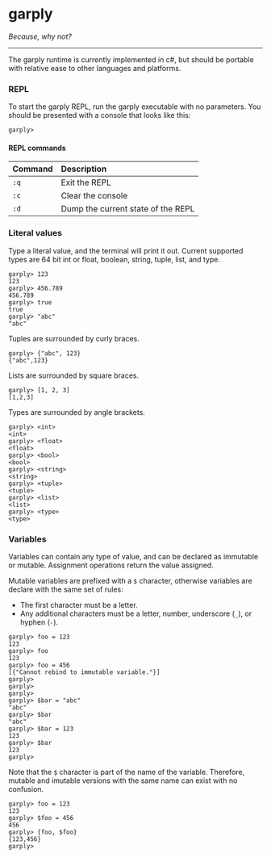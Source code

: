 # garply

_Because, why not?_

------------------------------------------------------------

The garply runtime is currently implemented in c#, but should be portable with relative ease to other languages and platforms.

### REPL

To start the garply REPL, run the garply executable with no parameters. You should be presented with a console that looks like this:

```
garply> 
```

#### REPL commands

Command | Description
:--- | :---
`:q` | Exit the REPL
`:c` | Clear the console
`:d` | Dump the current state of the REPL

### Literal values

Type a literal value, and the terminal will print it out. Current supported types are 64 bit int or float, boolean, string, tuple, list, and type.

```
garply> 123
123
garply> 456.789
456.789
garply> true
true
garply> "abc"
"abc"
```

Tuples are surrounded by curly braces.

```
garply> {"abc", 123}
{"abc",123}
```

Lists are surrounded by square braces.

```
garply> [1, 2, 3]
[1,2,3]
```

Types are surrounded by angle brackets.

```
garply> <int>
<int>
garply> <float>
<float>
garply> <bool>
<bool>
garply> <string>
<string>
garply> <tuple>
<tuple>
garply> <list>
<list>
garply> <type>
<type>
```

### Variables

Variables can contain any type of value, and can be declared as immutable or mutable. Assignment operations return the value assigned.

Mutable variables are prefixed with a `$` character, otherwise variables are declare with the same set of rules:
- The first character must be a letter.
- Any additional characters must be a letter, number, underscore (`_`), or hyphen (`-`).

```
garply> foo = 123
123
garply> foo
123
garply> foo = 456
[{"Cannot rebind to immutable variable."}]
garply> 
garply> 
garply> 
garply> $bar = "abc"
"abc"
garply> $bar
"abc"
garply> $bar = 123
123
garply> $bar
123
garply> 
```

Note that the `$` character is part of the name of the variable. Therefore, mutable and imutable versions with the same name can exist with no confusion.

```
garply> foo = 123
123
garply> $foo = 456
456
garply> {foo, $foo}
{123,456}
garply> 
```
